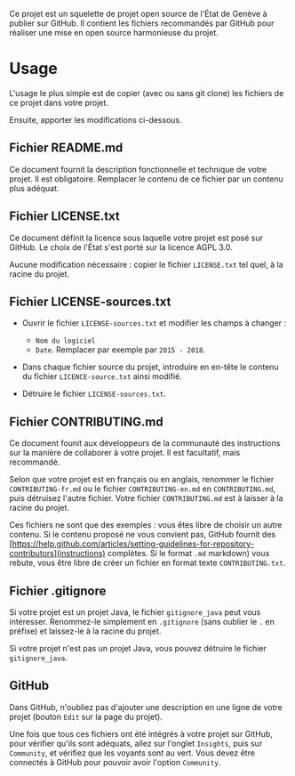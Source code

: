 Ce projet est un squelette de projet open source de l'État de Genève à publier sur GitHub.
Il contient les fichiers recommandés par GitHub pour réaliser une mise en open source harmonieuse du projet.

# Usage

L'usage le plus simple est de copier (avec ou sans git clone) les fichiers de ce projet dans votre projet.

Ensuite, apporter les modifications ci-dessous.

## Fichier README.md

Ce document fournit la description fonctionnelle et technique de votre projet. Il est obligatoire.
Remplacer le contenu de ce fichier par un contenu plus adéquat.

## Fichier LICENSE.txt

Ce document définit la licence sous laquelle votre projet est posé sur GitHub. Le choix de l'État s'est porté
sur la licence AGPL 3.0.

Aucune modification nécessaire : copier le fichier `LICENSE.txt` tel quel, à la racine du projet.

## Fichier LICENSE-sources.txt

- Ouvrir le fichier `LICENSE-sources.txt` et modifier les champs à changer : 
  - `Nom du logiciel`
  - `Date`. Remplacer par exemple par `2015 - 2018`.

- Dans chaque fichier source du projet, introduire en en-tête le contenu du fichier `LICENCE-source.txt` 
ainsi modifié.

- Détruire le fichier `LICENSE-sources.txt`.

## Fichier CONTRIBUTING.md

Ce document founit aux développeurs de la communauté des instructions sur la manière de collaborer à votre projet.
Il est facultatif, mais recommandé.

Selon que votre projet est en français ou en anglais, renommer le fichier `CONTRIBUTING-fr.md` ou le fichier
`CONTRIBUTING-en.md` en `CONTRIBUTING.md`, puis détruisez l'autre fichier. Votre fichier `CONTRIBUTING.md` est à
laisser à la racine du projet.

Ces fichiers ne sont que des exemples : vous êtes libre de choisir un autre contenu.
Si le contenu proposé ne vous convient pas, GitHub fournit des
[https://help.github.com/articles/setting-guidelines-for-repository-contributors](instructions)
complètes.
Si le format `.md` markdown) vous rebute, vous être libre de créer un fichier en format texte `CONTRIBUTING.txt`.


## Fichier .gitignore

Si votre projet est un projet Java, le fichier `gitignore_java` peut vous intéresser. Renommez-le simplement
en `.gitignore` (sans oublier le `.` en préfixe) et laissez-le à la racine du projet.

Si votre projet n'est pas un projet Java, vous pouvez détruire le fichier `gitignore_java`. 


## GitHub

Dans GitHub, n'oubliez pas d'ajouter une description en une ligne de votre projet (bouton `Edit` sur la page
du projet).

Une fois que tous ces fichiers ont été intégrés à votre projet sur GitHub, pour vérifier qu'ils sont adéquats, 
allez sur l'onglet `Insights`, puis sur `Community`, et vérifiez que les voyants sont au vert. Vous devez être 
connectés à GitHub pour pouvoir avoir l'option `Community`.
